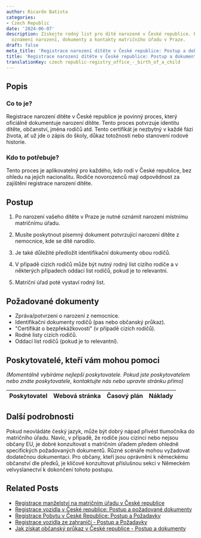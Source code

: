 ```yaml
---
author: Ricardo Batista
categories:
- Czech Republic
date: '2024-06-07'
description: Získejte rodný list pro dítě narozené v České republice. Postup zahrnuje
  oznámení narození, dokumenty a kontakty matričního úřadu v Praze.
draft: false
meta_title: 'Registrace narození dítěte v České republice: Postup a dokumenty'
title: 'Registrace narození dítěte v České republice: Postup a dokumenty'
translationKey: czech republic-registry_office_-_birth_of_a_child
---
```



## Popis
### Co to je?
Registrace narození dítěte v České republice je povinný proces, který oficiálně dokumentuje narození dítěte. Tento proces potvrzuje identitu dítěte, občanství, jména rodičů atd. Tento certifikát je nezbytný v každé fázi života, ať už jde o zápis do školy, důkaz totožnosti nebo stanovení rodové historie.

### Kdo to potřebuje?
Tento proces je aplikovatelný pro každého, kdo rodí v České republice, bez ohledu na jejich nacionalitu. Rodiče novorozenců mají odpovědnost za zajištění registrace narození dítěte.

## Postup

1. Po narození vašeho dítěte v Praze je nutné oznámit narození místnímu matričnímu úřadu.

2. Musíte poskytnout písemný dokument potvrzující narození dítěte z nemocnice, kde se dítě narodilo.

3. Je také důležité předložit identifikační dokumenty obou rodičů.

4. V případě cizích rodičů může být nutný rodný list cizího rodiče a v některých případech oddací list rodičů, pokud je to relevantní.

5. Matriční úřad poté vystaví rodný list.

## Požadované dokumenty

- Zpráva/potvrzení o narození z nemocnice.
- Identifikační dokumenty rodičů (pas nebo občanský průkaz).
- "Certifikát o bezpřekážkovosti" (v případě cizích rodičů).
- Rodné listy cizích rodičů.
- Oddací list rodičů (pokud je to relevantní).

## Poskytovatelé, kteří vám mohou pomoci

_(Momentálně vybíráme nejlepší poskytovatele. Pokud jste poskytovatelem nebo znáte poskytovatele, kontaktujte nás nebo upravte stránku přímo)_

| Poskytovatel    |     Webová stránka  |     Časový plán   |      Náklady    |
| :-------------: | :-------------: |  :-------------: | :-------------: |

## Další podrobnosti

Pokud neovládáte český jazyk, může být dobrý nápad přivést tlumočníka do matričního úřadu. Navíc, v případě, že rodiče jsou cizinci nebo nejsou občany EU, je dobré konzultovat s matričním úřadem předem ohledně specifických požadovaných dokumentů. Různé scénáře mohou vyžadovat dodatečnou dokumentaci. Pro občany, kteří jsou oprávněni k německému občanství dle předků, je klíčové konzultovat příslušnou sekci v Německém velvyslanectví k dokončení tohoto postupu.
## Related Posts

- [Registrace manželství na matričním úřadu v České republice](https://tramitit.com/cs/guides/czech-republic/matrika_-_snatek/)
- [Registrace vozidla v České republice: Postup a požadované dokumenty](https://tramitit.com/cs/guides/czech-republic/registrace_automobilu/)
- [Registrace Pobytu v České Republice: Postup a Požadavky](https://tramitit.com/cs/guides/czech-republic/registrace_k_pobytu_pro_cizince/)
- [Registrace vozidla ze zahraničí - Postup a Požadavky](https://tramitit.com/cs/guides/czech-republic/registrace_vozidla_dovezeneho_ze_zahranici/)
- [Jak získat občanský průkaz v České republice - Postup a dokumenty](https://tramitit.com/cs/guides/czech-republic/zadost_o_vydani_obcanskeho_prukazu/)